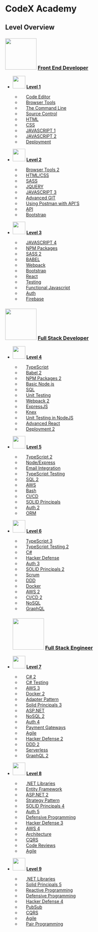 # CodeX Academy

## Level Overview

### [<img src="https://www.codex.academy/img/badges/fed-master.png" width="100" height="100"/>](./_level_categories/fed.md) [Front End Developer](./_level_categories/fed.md)

- <img src="https://api.badgr.io/public/badges/sB7-1f_PR2O_hKzSQkKHSQ/image" width="40" height="40"/> [**Level 1**](./_levels/level-1.md)

  - <img src="https://api.badgr.io/public/badges/hpvFRz6yTtu2VvQPyA8LFg/image" width="15" height="15"/> [Code Editor](./tools/vscode.md)
  - <img src="https://api.badgr.io/public/badges/CwCMwmY-RIOhHS-KOb12oA/image" width="15" height="15"/> [Browser Tools](./tools/chrome1.md)
  - <img src="https://api.badgr.io/public/badges/LFVCaj_fQ263FtM0B8ZNfA/image" width="15" height="15"/> [The Command Line](./tools/terminal1.md)
  - <img src="https://api.badgr.io/public/badges/xqS6trYnQmqoETwTIdhIeQ/image" width="15" height="15"/> [Source Control](./tools/git1.md)
  - <img src="https://api.badgr.io/public/badges/KxA14MJ9TmuDYCSOc6nytw/image" width="15" height="15"/> [HTML](./languages/html1.md)
  - <img src="https://api.badgr.io/public/badges/O8cej6IdSwiTET8_a98TdA/image" width="15" height="15"/> [CSS](./languages/css1.md)
  - <img src="https://api.badgr.io/public/badges/BZ4TfqPOQBqUsCy4FLVNQw/image" width="15" height="15"/> [JAVASCRIPT 1](./languages/javascript1.md)
  - <img src="https://api.badgr.io/public/badges/UpjeWGtrTNe2gf1MrHK5QA/image" width="15" height="15"/> [JAVASCRIPT 2](./languages/javascript2.md)
  - <img src="https://api.badgr.io/public/badges/Cq9q8pooSYu6hyNj56SCkA/image" width="15" height="15"/> [Deployment](./technologies/devops/heruku1.md)
  
- <img src="https://api.badgr.io/public/badges/Tc79GCiETHGa17YRXgK0VQ/image" width="40" height="40"/> [**Level 2**](./_levels/level-2.md)

  - <img src="https://api.badgr.io/public/badges/E_RKzv8nTVOybSTHaRjUmA/image" width="15" height="15"/> [Browser Tools 2](./tools/chrome2.md)
  - <img src="https://api.badgr.io/public/badges/7S3UMjXhQNqw7g484oBh-g/image" width="15" height="15"/> [HTML/CSS](./languages/html2.md)
  - <img src="https://api.badgr.io/public/badges/iWNQLnVmTqmpPUfNqgQs5A/image" width="15" height="15"/> [SASS](./languages/sass1.md)
  - <img src="https://api.badgr.io/public/badges/Cnd-oYKxS_qOH_ZFcpwXkA/image" width="15" height="15"/> [JQUERY](./technologies/frontend/jquery1.md)
  - <img src="https://api.badgr.io/public/badges/Hi3PzfAvTEOe75ricoA2RA/image" width="15" height="15"/> [JAVASCRIPT 3](./languages/javascript3.md)
  - <img src="https://api.badgr.io/public/badges/MjR9Jm2rTGmkiB5HTMlHJA/image" width="15" height="15"/> [Advanced GIT](./tools/git2.md)
  - <img src="https://api.badgr.io/public/badges/XUSQ7P32TTSDfZy362fUgA/image" width="15" height="15"/> [Using Postman with API'S](./tools/postman1.md)
  - <img src="https://api.badgr.io/public/badges/3jJe0VoeSoS5NF_mcACMiA/image" width="15" height="15"/> [API](./technologies/backend/api1.md)
  - <img src="https://api.badgr.io/public/badges/66Pz-G6UScWSrbCUxsHuSg/image" width="15" height="15"/> [Bootstrap](./technologies/frontend/bootstrap1.md)
  
- <img src="https://api.badgr.io/public/badges/MsRclxc2RUCfep8JB-B25Q/image" width="40" height="40"/> [**Level 3**](./_levels/level-3.md)

  - <img src="https://api.badgr.io/public/badges/j7PDl2gDRauSz4_KcE-M1Q/image" width="15" height="15"/> [JAVASCRIPT 4](./languages/javascript4.md)
  - <img src="https://api.badgr.io/public/badges/cu12fxrOSs2N9nnck3A7JQ/image" width="15" height="15"/> [NPM Packages](./tools/npm1.md)
  - <img src="https://api.badgr.io/public/badges/Z-klvrJhRqeKklycobm89Q/image" width="15" height="15"/> [SASS 2](./languages/sass2.md)
  - <img src="https://api.badgr.io/public/badges/esBO-0HBSXeg9zTitu4ZDA/image" width="15" height="15"/> [BABEL](./tools/babel1.md)
  - <img src="https://api.badgr.io/public/badges/XxD-R6iMRS6hP4MqHIQHnQ/image" width="15" height="15"/> [Webpack](./tools/webpack1.md)
  - <img src="https://api.badgr.io/public/badges/rq4CyaJTTPiJWTCAc4wuQA/image" width="15" height="15"/> [Bootstrap](./technologies/frontend/bootstrap2.md)
  - <img src="https://api.badgr.io/public/badges/wa0Us0a_RSiW4ZvlbW6tRA/image" width="15" height="15"/> [React](./technologies/frontend/react1.md)
  - <img src="https://api.badgr.io/public/badges/iKAzbvaGQuOjxekhw0StGw/image" width="15" height="15"/> [Testing](./languages/javascript-testing1.md)
  - <img src="https://api.badgr.io/public/badges/ghf_sWV4RLC-_G16i-jY6g/image" width="15" height="15"/> [Functional Javascript](./technologies/lodash.md)
  - <img src="https://api.badgr.io/public/badges/sTJo44leTWWer9nZRFkWkg/image" width="15" height="15"/> [Auth](./engineering/auth/auth1.md)
  - <img src="https://api.badgr.io/public/badges/9x42ZE1TReGy7-go968UlA/image" width="15" height="15"/> [Firebase](./technologies/backend/firebase1.md)

### [<img src="https://www.codex.academy/img/badges/fsd-master.png" width="100" height="100"/>](./_level_categories/fsd.md) [Full Stack Developer](./_level_categories/fed.md)

- <img src="https://api.badgr.io/public/badges/8GCzVgyZQ42KrT_lKE1fLQ/image" width="40" height="40"/> [**Level 4**](./_levels/level-4.md)

  - <img src="https://api.badgr.io/public/badges/_vGuJgBcQkC7uj5p5tE5nA/image" width="15" height="15"/> [TypeScript](./languages/typescript1.md)
  - <img src="https://api.badgr.io/public/badges/7JoEH8LKShK1oqKS1TnKmQ/image" width="15" height="15"/> [Babel 2](./tools/babel2.md)
  - <img src="https://api.badgr.io/public/badges/wZylSksQS5-oTRCxohLp-w/image" width="15" height="15"/> [NPM Packages 2](./tools/npm2.md)
  - <img src="https://api.badgr.io/public/badges/68Ur2l1ATt-KPBmhK9FESQ/image" width="15" height="15"/> [Basic Node.js](./technologies/backend/node1.md)
  - <img src="https://api.badgr.io/public/badges/okTiXkVERH-cNJ9dtg2V4Q/image" width="15" height="15"/> [SQL](./technologies/database/sql1.md)
  - <img src="https://api.badgr.io/public/badges/0jEVfXE4QtyZ7Jk0LgtWtg/image" width="15" height="15"/> [Unit Testing](./languages/javascript-testing1.md)
  - <img src="https://api.badgr.io/public/badges/xHK3WRWMTXylAWZrB4K88g/image" width="15" height="15"/> [Webpack 2](./tools/webpack2.md)
  - <img src="https://api.badgr.io/public/badges/VIdEr0C6R2-mk1KPovI7DA/image" width="15" height="15"/> [ExpressJS](./technologies/backend/express1.md)
  - <img src="https://api.badgr.io/public/badges/oPR6uhy5Qi-QDwMXYDGrKA/image" width="15" height="15"/> [Knex](./technologies/backend/knex1.md)
  - <img src="https://api.badgr.io/public/badges/0jEVfXE4QtyZ7Jk0LgtWtg/image" width="15" height="15"/> [Unit Testing in NodeJS](./languages/javascript-testing2.md)
  - <img src="https://api.badgr.io/public/badges/8-c_6XvmTn2KYODKTMDh1w/image" width="15" height="15"/> [Advanced React](./technologies/frontend/react2.md)
  - <img src="https://api.badgr.io/public/badges/20UQ3ut6SHGPeE88zdgG-A/image" width="15" height="15"/> [Deployment 2](./technologies/devops/heroku2.md)
  
- <img src="https://api.badgr.io/public/badges/6c8b8wvWTnasuufQTeX0TA/image" width="40" height="40"/> [**Level 5**](./_levels/level-5.md)

  - <img src="https://api.badgr.io/public/badges/GDbdf5DJRkS2gVWSZLzB1w/image" width="15" height="15"/> [TypeScript 2](./languages/typescript2.md)
  - <img src="https://api.badgr.io/public/badges/uHWoz3zXSACdhDYihZ4hvg/image" width="15" height="15"/> [Node/Express](./technologies/backend/express2.md)
  - <img src="https://api.badgr.io/public/badges/w2VBpFJ9Sl20dq3NwPyrmA/image" width="15" height="15"/> [Email Integration](./technologies/backend/email1.md)
  - <img src="https://api.badgr.io/public/badges/pkajsF9oRdG9Iw0D_GOzPA/image" width="15" height="15"/> [TypeScript Testing](./languages/typescript-tdd1.md)
  - <img src="https://api.badgr.io/public/badges/Ii0rlSgNSamUOas6PBKuKA/image" width="15" height="15"/> [SQL 2](./technologies/database/sql2.md)
  - <img src="https://api.badgr.io/public/badges/VYeBv-WRR6-YI1pkcb2EyQ/image" width="15" height="15"/> [AWS](./technologies/devops/aws/aws1.md)
  - <img src="https://api.badgr.io/public/badges/YOzH_Q7MQ0OWLsj9W161Jg/image" width="15" height="15"/> [Bash](./technologies/devops/bash1.md)
  - <img src="https://api.badgr.io/public/badges/zmJudPw1RfCAAQFTgZ49HQ/image" width="15" height="15"/> [CI/CD](./technologies/devops/cicd1.md)
  - <img src="https://api.badgr.io/public/badges/IJ2XbdzST0G5Ef0hnsgFzw/image" width="15" height="15"/> [SOLID Principals](./engineering/solid/solid1.md)
  - <img src="https://api.badgr.io/public/badges/gEepERUeQQG2OucvX2t5jw/image" width="15" height="15"/> [Auth 2](./engineering/auth/auth2.md)
  - <img src="https://api.badgr.io/public/badges/Y4becHjvSSG6rbAVD3bI2Q/image" width="15" height="15"/> [ORM](./technologies/backend/typeorm1.md)
  
- <img src="https://api.badgr.io/public/badges/whOAdTCnRjawJfo9gfGdmA/image" width="40" height="40"/> [**Level 6**](./_levels/level-6.md)

  - <img src="https://api.badgr.io/public/badges/U_rornHgQsmlvdpls5JSIQ/image" width="15" height="15"/> [TypeScript 3](./languages/typescript3.md)
  - <img src="https://api.badgr.io/public/badges/cK-MjulxTOyBd8L1gNhneA/image" width="15" height="15"/> [TypeScript Testing 2](./languages/typescript-tdd2.md)
  - <img src="https://api.badgr.io/public/badges/9LsNY9pzTxaskdYj5h-c-w/image" width="15" height="15"/> [C#](./languages/csharp1.md)
  - <img src="https://api.badgr.io/public/badges/M42-SkyFR3uaUZUDvZrdNw/image" width="15" height="15"/> [Hacker Defense](./engineering/defense/hackerdefense1.md)
  - <img src="https://api.badgr.io/public/badges/IIyeKmQ0SWefAZFuFsmciA/image" width="15" height="15"/> [Auth 3](./engineering/auth/auth3.md)
  - <img src="https://api.badgr.io/public/badges/kcUXcQ53QECQSilxjxfEpw/image" width="15" height="15"/> [SOLID Principals 2](./engineering/solid/solid2.md)
  - <img src="https://api.badgr.io/public/badges/kmWOM9-rTvmLfZFf85opkw/image" width="15" height="15"/> [Scrum](./teams/scrum1.md)
  - <img src="https://api.badgr.io/public/badges/wwYGJ0UNT4iG4OWDvc5c5g/image" width="15" height="15"/> [DDD](./architecture/ddd1.md)
  - <img src="https://api.badgr.io/public/badges/jOldRIUERdCjH96guUNMIA/image" width="15" height="15"/> [Docker](./technologies/devops/docker1.md)
  - <img src="https://api.badgr.io/public/badges/cSl2h41lTDuaHlIn4Cp6lQ/image" width="15" height="15"/> [AWS 2](./technologies/devops/aws/aws2.md)
  - <img src="https://api.badgr.io/public/badges/kVNbVyoWRAeV5k2gaBgLxQ/image" width="15" height="15"/> [CI/CD 2](./technologies/devops/cicd2.md)
  - <img src="https://api.badgr.io/public/badges/FPMxqMXOTn2Q61ezf6hFTA/image" width="15" height="15"/> [NoSQL](./technologies/database/nosql1.md)
  - <img src="https://api.badgr.io/public/badges/jYHToVSAQUa13idhneDiPQ/image" width="15" height="15"/> [GraphQL](./technologies/backend/graphql1.md)

  ### [<img src="https://www.codex.academy/img/badges/fse-master.png" width="100" height="100"/>](./_level_categories/fse.md) [Full Stack Engineer](./_level_categories/fed.md)

- <img src="https://api.badgr.io/public/badges/4Qwf9nVpQbaoms9S02TTEA/image" width="40" height="40"/> [**Level 7**](./_levels/level-7.md)

  - <img src="https://api.badgr.io/public/badges/aD-ICii5RdyGFE1IRXdTLA/image" width="15" height="15"/> [C# 2](./languages/csharp2.md)
  - <img src="https://api.badgr.io/public/badges/dZMJI7xFTEyzXxiuKbCgwA/image" width="15" height="15"/> [C# Testing](./languages/csharp-tdd1.md)
  - <img src="https://api.badgr.io/public/badges/se1olg92SaCwihgF5U3yFQ/image" width="15" height="15"/> [AWS 3](./technologies/devops/aws/aws3.md)
  - <img src="https://api.badgr.io/public/badges/eSrEmCdWS5KR5L8WMLD8Kw/image" width="15" height="15"/> [Docker 2](./technologies/devops/docker2.md)
  - <img src="https://api.badgr.io/public/badges/W_gSQyh0RkCjvKAGaV7p9Q/image" width="15" height="15"/> [Adapter Pattern](./engineering/designpatterns.md)
  - <img src="https://api.badgr.io/public/badges/Qm0d5Bz7TrWl7zSeea3kxA/image" width="15" height="15"/> [Solid Principals 3](./engineering/solid/solid3.md)
  - <img src="https://api.badgr.io/public/badges/_2SHK15iTA-jbzI2fYomgA/image" width="15" height="15"/> [ASP.NET](./backend/aspnet1.md)
  - <img src="https://api.badgr.io/public/badges/kMqXGKD0St2ivut_vksgGA/image" width="15" height="15"/> [NoSQL 2](./technologies/database/nosql2.md)
  - <img src="https://api.badgr.io/public/badges/XJNChKTKRum7G0RpOxF9rg/image" width="15" height="15"/> [Auth 4](./engineering/auth/auth4.md)
  - <img src="https://api.badgr.io/public/badges/m6f6qxK4SMmYaniGOQUF6A/image" width="15" height="15"/> [Payment Gateways](./payment/payment1.md)
  - <img src="https://api.badgr.io/public/badges/pZf0rfwbSDyxfSuZc7NQog/image" width="15" height="15"/> [Agile](./teams/scrum2.md)
  - <img src="https://api.badgr.io/public/badges/qxMYO523SCOupDpwLJLqhg/image" width="15" height="15"/> [Hacker Defense 2](./engineering/defense/hackerdefense2.md)
  - <img src="https://api.badgr.io/public/badges/ubj7Zs1YRi2yyjY4PkZQHg/image" width="15" height="15"/> [DDD 2](./architecture/ddd2.md)
  - <img src="https://api.badgr.io/public/badges/Pqo6N_RrStSKsBs_aKbwkQ/image" width="15" height="15"/> [Serverless](./architecture/serverless1.md)
  - <img src="https://api.badgr.io/public/badges/K6tZP941SCuB8CV9-rXZJQ/image" width="15" height="15"/> [GraphQL 2](./technologies/backend/graphql2.md)
  
- <img src="https://api.badgr.io/public/badges/Ekx1pWE-S3-6LcFy5Il0Wg/image" width="40" height="40"/> [**Level 8**](./_levels/level-8.md)

  - <img src="https://api.badgr.io/public/badges/AYA1lhpzS3-cC80_bJsSeg/image" width="15" height="15"/> [.NET Libraries](./backend/dotnet-libs1.md)
  - <img src="https://api.badgr.io/public/badges/OkPoPO7KTUeUAYBeujGYGg/image" width="15" height="15"/> [Entity Framework](./backend/entityframework1.md)
  - <img src="https://api.badgr.io/public/badges/ZZBAOwpcRWq4WsH3js_ieg/image" width="15" height="15"/> [ASP.NET 2](./backend/aspnet2.md)
  - <img src="https://api.badgr.io/public/badges/bRyvXlZ1QxCTj1jy6GAbTg/image" width="15" height="15"/> [Strategy Pattern](./engineering/designpatterns.md)
  - <img src="https://api.badgr.io/public/badges/LhEOq2akS-GD7IeoFugI9w/image" width="15" height="15"/> [SOLID Principals 4](./engineering/solid/solid4.md)
  - <img src="https://api.badgr.io/public/badges/yxX_3TSvTRSU4VWqcI-Rdw/image" width="15" height="15"/> [Auth 5](./engineering/auth/auth5.md)
  - <img src="https://api.badgr.io/public/badges/Z1GMqRITQWa3hVETZxV96A/image" width="15" height="15"/> [Defensive Programming](./engineering/defensiveprogramming1.md)
  - <img src="https://api.badgr.io/public/badges/H5eXsCAQR-KEqF6TvbYzCw/image" width="15" height="15"/> [Hacker Defense 3](./engineering/defense/hackerdefense3.md)
  - <img src="https://api.badgr.io/public/badges/HpMVbttPS4OUVEiB5kdcsg/image" width="15" height="15"/> [AWS 4](./technologies/devops/aws/aws4.md)
  - <img src="https://api.badgr.io/public/badges/4emF3xZLTsKWdLS5raG9og/image" width="15" height="15"/> [Architecture](./architecture/ddd3.md)
  - <img src="https://api.badgr.io/public/badges/u96U9li4T1maTjM1kMxyNw/image" width="15" height="15"/> [CQRS](./architecture/cqrs1.md)
  - <img src="https://api.badgr.io/public/badges/BxHoTeURRXqTbMY0VW7bLg/image" width="15" height="15"/> [Code Reviews](./teams/codereview1.md)
  - <img src="https://api.badgr.io/public/badges/9zxz7oqETbGx0eDBMTLRJA/image" width="15" height="15"/> [Agile](./teams/scrum3.md)
  
- <img src="https://api.badgr.io/public/badges/WpKOb-C4TQCoQDn2x_q_Ng/image" width="40" height="40"/> [**Level 9**](./_levels/level-9.md)

  - <img src="https://api.badgr.io/public/badges/-nBqDAjXTMCm7vDcjhiboA/image" width="15" height="15"/> [.NET Libraries](./backend/dotnet-libs2.html)
  - <img src="https://api.badgr.io/public/badges/EIgt141QQ-KOxJjFvLwq5w/image" width="15" height="15"/> [Solid Principals 5](./engineering/solid/solid5.md)
  - <img src="https://api.badgr.io/public/badges/OA8nhHoPSeGY0Fcizk63xA/image" width="15" height="15"/> [Reactive Programming](./engineering/reactive1.html)
  - <img src="https://api.badgr.io/public/badges/JaKh-HDaQ0aKaOLAgYCCqQ/image" width="15" height="15"/> [Defensive Programming](./engineering/defensiveprogramming2.html)
  - <img src="https://api.badgr.io/public/badges/EL5jCMEIRc-sYCRgaO7eyw/image" width="15" height="15"/> [Hacker Defense 4](./engineering/defense/hackerdefense4.md)
  - <img src="https://api.badgr.io/public/badges/Q5au6u-8T8S5KQgzc5SeFw/image" width="15" height="15"/> [PubSub](./architecture/pubsub1.html)
  - <img src="https://api.badgr.io/public/badges/B2t1_gr2R_6e4kHYkEy0oA/image" width="15" height="15"/> [CQRS](./architecture/cqrs2.html)
  - <img src="https://api.badgr.io/public/badges/SPFMRkotSeC4Zk7E2mEvuw/image" width="15" height="15"/> [Agile](./teams/scrum4.html)
  - <img src="https://api.badgr.io/public/badges/h7YnQv6AR7CcIqESVKbdUA/image" width="15" height="15"/> [Pair Programming](./teams/pairprogramming1.html)
